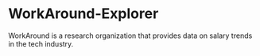 # WorkAround-Explorer
WorkAround is a research organization that provides data on salary trends in the tech industry.
